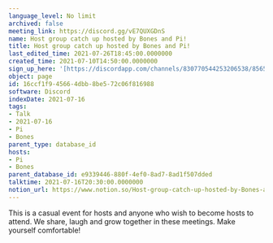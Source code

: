 ```yaml
---
language_level: No limit
archived: false
meeting_link: https://discord.gg/vE7QUXGDnS
name: Host group catch up hosted by Bones and Pi!
title: Host group catch up hosted by Bones and Pi!
last_edited_time: 2021-07-26T18:45:00.0000000
created_time: 2021-07-10T14:50:00.0000000
sign_up_here: '[https://discordapp.com/channels/830770544253206538/856580095464046620/863309109738078228](https://discordapp.com/channels/830770544253206538/856580095464046620/863309109738078228)'
object: page
id: 16ccf1f9-4566-4dbb-8be5-72c06f816988
software: Discord
indexDate: 2021-07-16
tags:
- Talk
- 2021-07-16
- Pi
- Bones
parent_type: database_id
hosts:
- Pi
- Bones
parent_database_id: e9339446-880f-4ef0-8ad7-8ad1f507dded
talktime: 2021-07-16T20:30:00.0000000
notion_url: https://www.notion.so/Host-group-catch-up-hosted-by-Bones-and-Pi-16ccf1f945664dbb8be572c06f816988
---
```


This is a casual event for hosts and anyone who wish to become hosts to attend.  We share, laugh and grow together in these meetings.  Make yourself comfortable!






